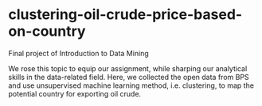 # clustering-oil-crude-price-based-on-country
Final project of Introduction to Data Mining

We rose this topic to equip our assignment, while sharping our analytical skills in the data-related field. Here, we collected the open data from BPS and use unsupervised machine learning method, i.e. clustering, to map the potential country for exporting oil crude.
